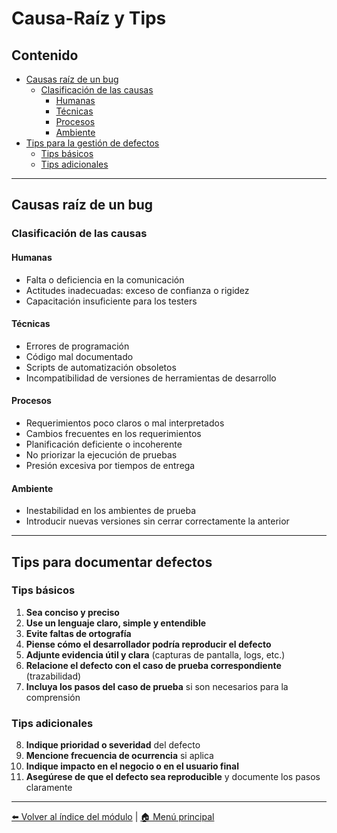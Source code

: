 # Causa-Raíz y Tips

## Contenido
- [Causas raíz de un bug](#causas-raíz-de-un-bug)  
  - [Clasificación de las causas](#clasificación-de-las-causas)  
    - [Humanas](#humanas)  
    - [Técnicas](#técnicas)  
    - [Procesos](#procesos)  
    - [Ambiente](#ambiente)  
- [Tips para la gestión de defectos](#tips-para-documentar-defectos)  
  - [Tips básicos](#tips-básicos)  
  - [Tips adicionales](#tips-adicionales)  

---

## Causas raíz de un bug

### Clasificación de las causas

#### Humanas
- Falta o deficiencia en la comunicación  
- Actitudes inadecuadas: exceso de confianza o rigidez  
- Capacitación insuficiente para los testers  

#### Técnicas
- Errores de programación  
- Código mal documentado  
- Scripts de automatización obsoletos  
- Incompatibilidad de versiones de herramientas de desarrollo  

#### Procesos
- Requerimientos poco claros o mal interpretados  
- Cambios frecuentes en los requerimientos  
- Planificación deficiente o incoherente  
- No priorizar la ejecución de pruebas  
- Presión excesiva por tiempos de entrega  

#### Ambiente
- Inestabilidad en los ambientes de prueba  
- Introducir nuevas versiones sin cerrar correctamente la anterior  

---

## Tips para documentar defectos

### Tips básicos
1. **Sea conciso y preciso**  
2. **Use un lenguaje claro, simple y entendible**  
3. **Evite faltas de ortografía**  
4. **Piense cómo el desarrollador podría reproducir el defecto**  
5. **Adjunte evidencia útil y clara** (capturas de pantalla, logs, etc.)  
6. **Relacione el defecto con el caso de prueba correspondiente** (trazabilidad)  
7. **Incluya los pasos del caso de prueba** si son necesarios para la comprensión  

### Tips adicionales
8. **Indique prioridad o severidad** del defecto  
9. **Mencione frecuencia de ocurrencia** si aplica  
10. **Indique impacto en el negocio o en el usuario final**  
11. **Asegúrese de que el defecto sea reproducible** y documente los pasos claramente  

---

[⬅️ Volver al índice del módulo](../modulo3_gestion_defectos.md) | [🏠 Menú principal](../README.md)
